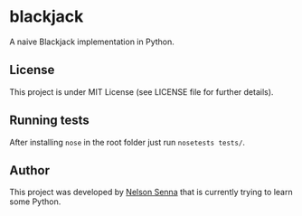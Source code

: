 # blackjack

A naive Blackjack implementation in Python.

## License

This project is under MIT License (see LICENSE file for further details).

## Running tests

After installing ```nose``` in the root folder just run ```nosetests tests/```.

## Author

This project was developed by [Nelson Senna](http://nelsonsar.github.io) that is currently trying to learn some Python.
